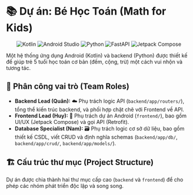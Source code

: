 # 📚 Dự án: Bé Học Toán (Math for Kids)

<p align="center">
  <img src="https://skillicons.dev/icons?i=kotlin" alt="Kotlin"/>
  <img src="https://skillicons.dev/icons?i=androidstudio" alt="Android Studio"/>
  <img src="https://skillicons.dev/icons?i=python" alt="Python"/>
  <img src="https://skillicons.dev/icons?i=fastapi" alt="FastAPI"/>
  <img src="https://skillicons.dev/icons?i=jetpackcompose" alt="Jetpack Compose"/>
</p>

Một hệ thống ứng dụng Android (Kotlin) và backend (Python) được thiết kế để giúp trẻ 5 tuổi học toán cơ bản (đếm, cộng, trừ) một cách vui nhộn và tương tác.

## 👥 Phân công vai trò (Team Roles)

* **Backend Lead (Quân):** ☁️ Phụ trách logic API (`backend/app/routers/`), tổng thể kiến trúc backend, và phối hợp chặt chẽ với Frontend về API.
* **Frontend Lead (Huy):** 📱 Phụ trách dự án Android (`frontend/`), bao gồm UI/UX (Jetpack Compose) và gọi API (Retrofit).
* **Database Specialist (Nam):** 🗃️ Phụ trách logic cơ sở dữ liệu, bao gồm thiết kế CSDL, viết CRUD và định nghĩa schemas (`backend/app/db/`, `backend/app/crud/`, `backend/app/models/`).

## 🏗️ Cấu trúc thư mục (Project Structure)

Dự án được chia thành hai thư mục cấp cao (`backend` và `frontend`) để cho phép các nhóm phát triển độc lập và song song.

